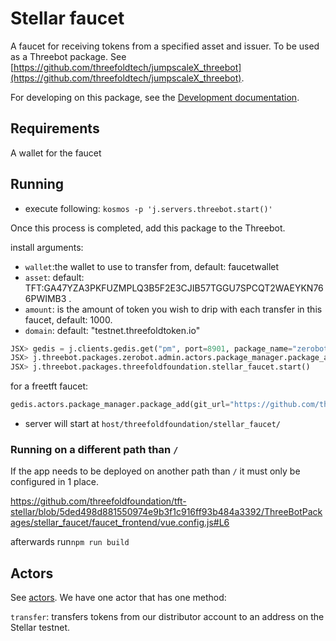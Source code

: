 # Stellar faucet

A faucet for receiving tokens from a specified asset and issuer.
To be used as a Threebot package. See [https://github.com/threefoldtech/jumpscaleX_threebot](https://github.com/threefoldtech/jumpscaleX_threebot).

For developing on this package, see the [Development documentation](./development.md).

## Requirements

A wallet for the faucet

## Running

- execute following:
`kosmos -p 'j.servers.threebot.start()'`

Once this process is completed, add this package to the Threebot.

install arguments:

- `wallet`:the wallet to use to transfer from, default: faucetwallet
- `asset`: default: TFT:GA47YZA3PKFUZMPLQ3B5F2E3CJIB57TGGU7SPCQT2WAEYKN766PWIMB3 .
- `amount`: is the amount of token you wish to drip with each transfer in this faucet, default: 1000.
- `domain`: default: "testnet.threefoldtoken.io"

```python
JSX> gedis = j.clients.gedis.get("pm", port=8901, package_name="zerobot.packagemanager")
JSX> j.threebot.packages.zerobot.admin.actors.package_manager.package_add(git_url="https://github.com/threefoldfoundation/tft-stellar/tree/master/ThreeBotPackages/stellar_faucet", install_kwargs={"domain": "testnet.threefold.io"})
JSX> j.threebot.packages.threefoldfoundation.stellar_faucet.start()
```

for a freetft faucet:
```python
gedis.actors.package_manager.package_add(git_url="https://github.com/threefoldfoundation/tft-stellar/tree/master/ThreeBotPackages/stellar_faucet", install_kwargs={"domain": "testnet.threefold.io", "asset":"FreeTFT:GBLDUINEFYTF7XEE7YNWA3JQS4K2VD37YU7I2YAE7R5AHZDKQXSS2J6R"})
```

- server will start at `host/threefoldfoundation/stellar_faucet/`

### Running on a different path than `/`

If the app needs to be deployed on another path than `/` it must only be configured in 1 place.

https://github.com/threefoldfoundation/tft-stellar/blob/5ded498d881550974e9b3f1c916ff93b484a3392/ThreeBotPackages/stellar_faucet/faucet_frontend/vue.config.js#L6

afterwards run`npm run build`

## Actors

See [actors](../actors). We have one actor that has one method:

`transfer`: transfers tokens from our distributor account to an address on the Stellar testnet.

